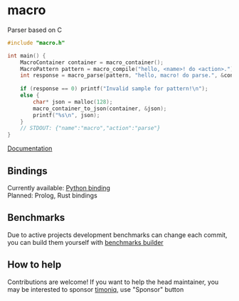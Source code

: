 # macro

Parser based on C

```c
#include "macro.h"

int main() {
    MacroContainer container = macro_container();
    MacroPattern pattern = macro_compile("hello, <name>! do <action>.");
    int response = macro_parse(pattern, "hello, macro! do parse.", &container);
    
    if (response == 0) printf("Invalid sample for pattern!\n");
    else {
        char* json = malloc(128); 
        macro_container_to_json(container, &json); 
        printf("%s\n", json);
    }
    // STDOUT: {"name":"macro","action":"parse"}
}
```

[Documentation](/docs/index.md)

## Bindings

Currently available: [Python binding](/bindings/python)  
Planned: Prolog, Rust bindings

## Benchmarks

Due to active projects development benchmarks can change each commit, you can build them yourself with [benchmarks builder](benchmarks/benchmarks_builder.py)

## How to help

Contributions are welcome! If you want to help the head maintainer, you may be interested to sponsor [timoniq](https://github.com/timoniq), use "Sponsor" button